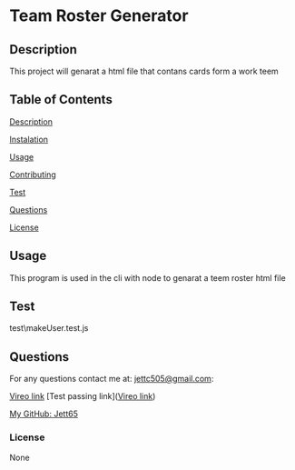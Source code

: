 # Team Roster Generator


## Description

This project will genarat a html file that contans cards form a work teem

## Table of Contents

[Description](#description)

[Instalation](#instalation)

[Usage](#usage)

[Contributing](#contributing)

[Test](#test)

[Questions](#questions)

[License](#license)

## Usage

This program is used in the cli with node to genarat a teem roster html file

## Test
 
test\makeUser.test.js


## Questions

For any questions contact me at: jettc505@gmail.com:

[Vireo link](https://github.com/Jett65/Team_Roster_Genarater/blob/main/test/Team_Roster.mkv)
[Test passing link]([Vireo link](https://github.com/Jett65/Team_Roster_Genarater/blob/main/test/Team_Roster.mkv))

[My GitHub: Jett65](https://github.com/Jett65)

### License

None
